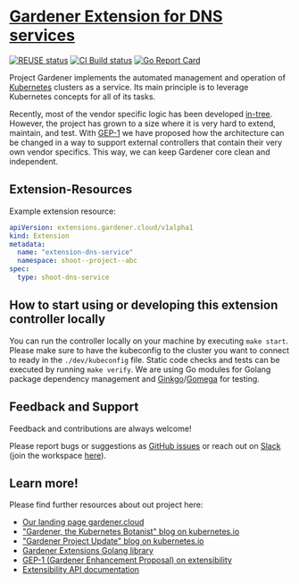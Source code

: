 # [Gardener Extension for DNS services](https://gardener.cloud)
[![REUSE status](https://api.reuse.software/badge/github.com/gardener/gardener-extension-shoot-dns-service)](https://api.reuse.software/info/github.com/gardener/gardener-extension-shoot-dns-service)
[![CI Build status](https://concourse.ci.gardener.cloud/api/v1/teams/gardener/pipelines/gardener-extension-shoot-dns-service-master/jobs/master-head-update-job/badge)](https://concourse.ci.gardener.cloud/teams/gardener/pipelines/gardener-extension-shoot-dns-service-master/jobs/master-head-update-job)
[![Go Report Card](https://goreportcard.com/badge/github.com/gardener/gardener-extension-shoot-dns-service)](https://goreportcard.com/report/github.com/gardener/gardener-extension-shoot-dns-service)

Project Gardener implements the automated management and operation of [Kubernetes](https://kubernetes.io/) clusters as a service. Its main principle is to leverage Kubernetes concepts for all of its tasks.

Recently, most of the vendor specific logic has been developed [in-tree](https://github.com/gardener/gardener). However, the project has grown to a size where it is very hard to extend, maintain, and test. With [GEP-1](https://github.com/gardener/gardener/blob/master/docs/proposals/01-extensibility.md) we have proposed how the architecture can be changed in a way to support external controllers that contain their very own vendor specifics. This way, we can keep Gardener core clean and independent.

## Extension-Resources

Example extension resource:

```yaml
apiVersion: extensions.gardener.cloud/v1alpha1
kind: Extension
metadata:
  name: "extension-dns-service"
  namespace: shoot--project--abc
spec:
  type: shoot-dns-service
```

## How to start using or developing this extension controller locally

You can run the controller locally on your machine by executing `make start`. Please make sure to have the kubeconfig to the cluster you want to connect to ready in the `./dev/kubeconfig` file.
Static code checks and tests can be executed by running `make verify`. We are using Go modules for Golang package dependency management and [Ginkgo](https://github.com/onsi/ginkgo)/[Gomega](https://github.com/onsi/gomega) for testing.

## Feedback and Support

Feedback and contributions are always welcome!

Please report bugs or suggestions as [GitHub issues](https://github.com/gardener/gardener-extension-shoot-dns-service/issues) or reach out on [Slack](https://gardener-cloud.slack.com/) (join the workspace [here](https://gardener.cloud/community/community-bio/)).

## Learn more!

Please find further resources about out project here:

* [Our landing page gardener.cloud](https://gardener.cloud/)
* ["Gardener, the Kubernetes Botanist" blog on kubernetes.io](https://kubernetes.io/blog/2018/05/17/gardener/)
* ["Gardener Project Update" blog on kubernetes.io](https://kubernetes.io/blog/2019/12/02/gardener-project-update/)
* [Gardener Extensions Golang library](https://godoc.org/github.com/gardener/gardener/extensions/pkg)
* [GEP-1 (Gardener Enhancement Proposal) on extensibility](https://github.com/gardener/gardener/blob/master/docs/proposals/01-extensibility.md)
* [Extensibility API documentation](https://github.com/gardener/gardener/tree/master/docs/extensions)
